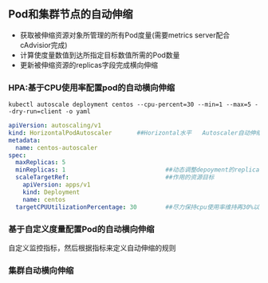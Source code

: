 ## Pod和集群节点的自动伸缩
- 获取被伸缩资源对象所管理的所有Pod度量(需要metrics server配合cAdvisior完成)
- 计算使度量数值到达所指定目标数值所需的Pod数量
- 更新被伸缩资源的replicas字段完成横向伸缩
### HPA:基于CPU使用率配置pod的自动横向伸缩
`kubectl autoscale deployment centos --cpu-percent=30 --min=1 --max=5 --dry-run=client -o yaml`
```yaml
apiVersion: autoscaling/v1
kind: HorizontalPodAutoscaler       ##Horizontal水平   Autoscaler自动伸缩器。autosaler单次扩容最多翻倍。扩容最多3分钟触发一次，缩容5分钟
metadata:
  name: centos-autoscaler
spec:
  maxReplicas: 5
  minReplicas: 1                            ##动态调整depoyment的replicas字段，最小1最大5
  scaleTargetRef:                           ##作用的资源目标
    apiVersion: apps/v1
    kind: Deployment
    name: centos
  targetCPUUtilizationPercentage: 30        ##尽力保持cpu使用率维持再30%以内
```
### 基于自定义度量配置Pod的自动横向伸缩
自定义监控指标，然后根据指标来定义自动伸缩的规则


### 集群自动横向伸缩
